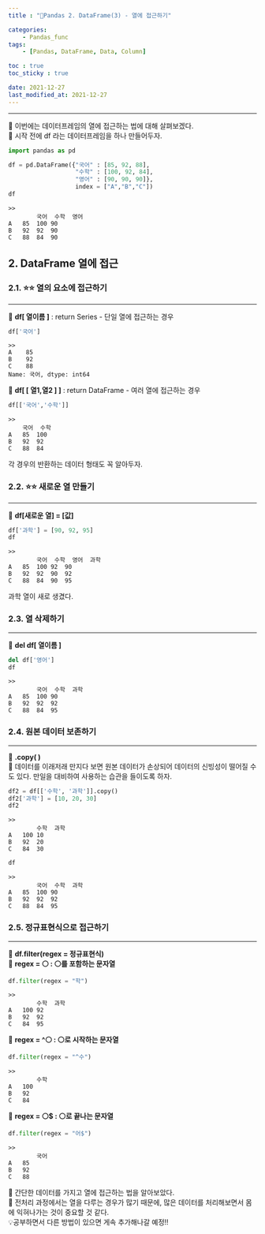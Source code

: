 ```yaml
---
title : "🌵Pandas 2. DataFrame(3) - 열에 접근하기"

categories:
    - Pandas_func
tags:
    - [Pandas, DataFrame, Data, Column]

toc : true
toc_sticky : true

date: 2021-12-27
last_modified_at: 2021-12-27
---
```


* * *
🌵 이번에는 데이터프레임의 열에 접근하는 법에 대해 살펴보겠다.  
🌵 시작 전에 df 라는 데이터프레임을 하나 만들어두자.

```py
import pandas as pd

df = pd.DataFrame({"국어" : [85, 92, 88],
                   "수학" : [100, 92, 84],
                   "영어" : [90, 90, 90]}, 
                   index = ["A","B","C"])
df
```
```
>>
        국어	수학	영어
A	85	100	90
B	92	92	90
C	88	84	90
```

## 2. DataFrame 열에 접근

### 2.1. ⭐⭐ 열의 요소에 접근하기
* * *

🌵 <b>df[ 열이름 ]</b> : return Series - 단일 열에 접근하는 경우  

```py
df['국어']
```
```
>>
A    85
B    92
C    88
Name: 국어, dtype: int64
```  

🌵 <b>df[ [ 열1,열2 ] ]</b> : return DataFrame - 여러 열에 접근하는 경우

```py
df[['국어','수학']]
```
```
>>
	국어	수학
A	85	100
B	92	92
C	88	84
```  

각 경우의 반환하는 데이터 형태도 꼭 알아두자.

### 2.2. ⭐⭐ 새로운 열 만들기
* * *

🌵 <b>df[새로운 열] = [값]</b>  

```py
df['과학'] = [90, 92, 95]
df
```
```
>>
        국어	수학	영어	과학
A	85	100	92	90
B	92	92	90	92
C	88	84	90	95
```  

과학 열이 새로 생겼다.

### 2.3. 열 삭제하기
* * *

🌵 <b>del df[ 열이름 ]</b>  

```py
del df['영어']
df
```
```
>>
        국어	수학	과학
A	85	100	90
B	92	92	92
C	88	84	95
```

### 2.4. 원본 데이터 보존하기
* * *

🌵 <b>.copy( )</b>  
🌵 데이터를 이래저래 만지다 보면 원본 데이터가 손상되어 데이터의 신빙성이 떨어질 수도 있다. 만일을 대비하여 사용하는 습관을 들이도록 하자.  

```py
df2 = df[['수학', '과학']].copy()
df2['과학'] = [10, 20, 30]
df2
```
```
>>
        수학	과학
A	100	10
B	92	20
C	84	30
```
```py
df
```
```
>>
        국어	수학	과학
A	85	100	90
B	92	92	92
C	88	84	95
```
### 2.5. 정규표현식으로 접근하기
* * *

🌵 <b>df.filter(regex = 정규표현식)</b>  
🌵 <b>regex = ⚪ : ⚪를 포함하는 문자열</b>  
```py
df.filter(regex = "학")
```
```
>>
        수학	과학
A	100	92
B	92	92
C	84	95
```

🌵 <b>regex = ^⚪ : ⚪로 시작하는 문자열</b>  
```py
df.filter(regex = "^수")
```
```
>>
        수학
A	100
B	92
C	84
```

🌵 <b>regex = ⚪$ : ⚪로 끝나는 문자열</b>
```py
df.filter(regex = "어$")
```
```
>>
        국어
A	85
B	92
C	88
```

🌵 간단한 데이터를 가지고 열에 접근하는 법을 알아보았다.  
🌵 전처리 과정에서는 열을 다루는 경우가 많기 때문에, 많은 데이터를 처리해보면서 몸에 익혀나가는 것이 중요할 것 같다.  
💡공부하면서 다른 방법이 있으면 게속 추가해나갈 예정!!
